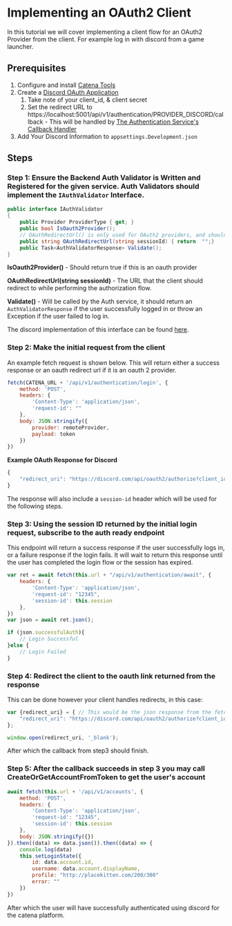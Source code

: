# Implementing an OAuth2 Client 

In this tutorial we will cover implementing a client flow for an OAuth2 Provider from the client. For example log in with discord from a game launcher.

## Prerequisites

1. Configure and install [Catena Tools](overview.md)
2. Create a [Discord OAuth Application](https://discord.com/developers/docs/topics/oauth2)
   1. Take note of your client_id, & client secret
   2. Set the redirect URL to https://localhost:5001/api/v1/authentication/PROVIDER_DISCORD/callback - This will be handled by [The Authentication Service's Callback Handler](https://github.com/CatenaTools/catena-tools-core/blob/55376240181152d9f81537051041cf8cf73956b2/Protos/api/v1/authentication.proto#L31)
3. Add Your Discord Information to `appsettings.Development.json`

## Steps

### Step 1: Ensure the Backend Auth Validator is Written and Registered for the given service. Auth Validators should implement the `IAuthValidator` Interface.

```C#
public interface IAuthValidator
{
    public Provider ProviderType { get; }
    public bool IsOauth2Provider();
    // OAuthRedirectUrl() is only used for OAuth2 providers, and should return the URL to redirect to for OAuth2 authentication.
    public string OAuthRedirectUrl(string sessionId) { return  "";}
    public Task<AuthValidatorResponse> Validate();
}
```

**IsOauth2Provider()** - Should return true if this is an oauth provider

**OAuthRedirectUrl(string sessionId)** - The URL that the client should redirect to while performing the authorization flow.

**Validate()** - Will be called by the Auth service, it should return an `AuthValidatorResponse` if the user successfully logged in or throw an Exception if the user failed to log in.

The discord implementation of this interface can be found [here](https://github.com/CatenaTools/catena-tools-core/blob/27d10667009c0353c54da800519613b998ee709c/Services/Validators/AuthValidators/DiscordAuthValidator.cs#L1).

### Step 2: Make the initial request from the client 

An example fetch request is shown below. This will return either a success response or an oauth redirect url if it is an oauth 2 provider.

```Javascript
fetch(CATENA_URL + '/api/v1/authentication/login', {
    method: 'POST',
    headers: {
        'Content-Type': 'application/json',
        'request-id': ""
    },
    body: JSON.stringify({
        provider: remoteProvider,
        payload: token
    })
})
```

**Example OAuth Response for Discord**

```Javascript
{
    "redirect_uri": "https://discord.com/api/oauth2/authorize?client_id=1103300744876130315&redirect_uri=http://localhost:5001/api/v1/authentication/PROVIDER_DISCORD/callback&response_type=code&scope=identify&state=80333b00-c87e-48fc-a2c7-4bf6fbc913de"
}
```

The response will also include a `session-id` header which will be used for the following steps.

### Step 3: Using the session ID returned by the initial login request, subscribe to the auth ready endpoint

This endpoint will  return a success response if the user successfully logs in, or a failure response if the login fails. It will wait to return this response until the user has completed the login flow or the session has expired.

```Javascript
var ret = await fetch(this.url + "/api/v1/authentication/await", {
    headers: {
        'Content-Type': 'application/json',
        'request-id': "12345",
        'session-id': this.session
    },
})
var json = await ret.json();

if (json.successfulAuth){
    // Login Successful
}else {
    // Login Failed
}
```

### Step 4: Redirect the client to the oauth link returned from the response

This can be done however your client handles redirects, in this case:

```Javascript
var {redirect_uri} = { // This would be the json response from the fetch request above
    "redirect_uri": "https://discord.com/api/oauth2/authorize?client_id=1103300744876130315&redirect_uri=http://localhost:5001/api/v1/authentication/PROVIDER_DISCORD/callback&response_type=code&scope=identify&state=80333b00-c87e-48fc-a2c7-4bf6fbc913de"
};

window.open(redirect_uri, '_blank');
```

After which the callback from step3 should finish.

### Step 5: After the callback succeeds in step 3 you may call CreateOrGetAccountFromToken to get the user's account 

```Javascript
await fetch(this.url + '/api/v1/accounts', {
    method: 'POST',
    headers: {
        'Content-Type': 'application/json',
        'request-id': "12345",
        'session-id': this.session
    },
    body: JSON.stringify({})
}).then((data) => data.json()).then((data) => {
    console.log(data)
    this.setLoginState({
        id: data.account.id,
        username: data.account.displayName,
        profile: "http://placekitten.com/200/300"
        error: ""
    })
})
```

After which the user will have successfully authenticated using discord for the catena platform.